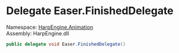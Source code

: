 # <a id="HarpEngine_Animation_Easer_FinishedDelegate"></a> Delegate Easer.FinishedDelegate

Namespace: [HarpEngine.Animation](HarpEngine.Animation.md)  
Assembly: HarpEngine.dll  

```csharp
public delegate void Easer.FinishedDelegate()
```

